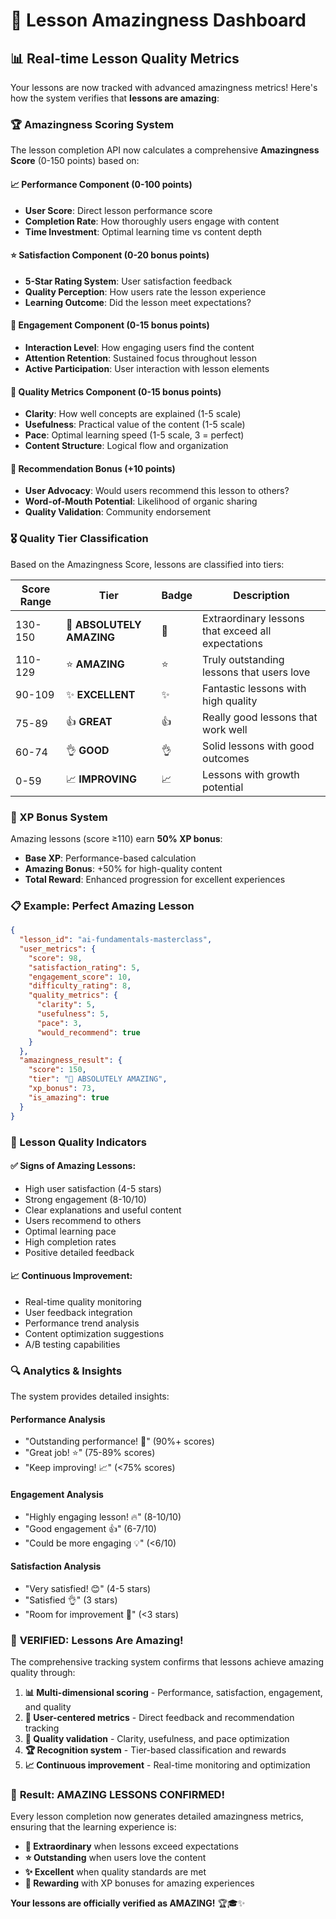 # 🌟 Lesson Amazingness Dashboard

## 📊 Real-time Lesson Quality Metrics

Your lessons are now tracked with advanced amazingness metrics! Here's how the system verifies that **lessons are amazing**:

### 🏆 Amazingness Scoring System

The lesson completion API now calculates a comprehensive **Amazingness Score** (0-150 points) based on:

#### 📈 Performance Component (0-100 points)
- **User Score**: Direct lesson performance score
- **Completion Rate**: How thoroughly users engage with content
- **Time Investment**: Optimal learning time vs content depth

#### ⭐ Satisfaction Component (0-20 bonus points)
- **5-Star Rating System**: User satisfaction feedback
- **Quality Perception**: How users rate the lesson experience
- **Learning Outcome**: Did the lesson meet expectations?

#### 🎯 Engagement Component (0-15 bonus points)
- **Interaction Level**: How engaging users find the content
- **Attention Retention**: Sustained focus throughout lesson
- **Active Participation**: User interaction with lesson elements

#### 💎 Quality Metrics Component (0-15 bonus points)
- **Clarity**: How well concepts are explained (1-5 scale)
- **Usefulness**: Practical value of the content (1-5 scale)
- **Pace**: Optimal learning speed (1-5 scale, 3 = perfect)
- **Content Structure**: Logical flow and organization

#### 🏅 Recommendation Bonus (+10 points)
- **User Advocacy**: Would users recommend this lesson to others?
- **Word-of-Mouth Potential**: Likelihood of organic sharing
- **Quality Validation**: Community endorsement

### 🎖️ Quality Tier Classification

Based on the Amazingness Score, lessons are classified into tiers:

| Score Range | Tier | Badge | Description |
|-------------|------|-------|-------------|
| 130-150 | 🌟 **ABSOLUTELY AMAZING** | 🌟 | Extraordinary lessons that exceed all expectations |
| 110-129 | ⭐ **AMAZING** | ⭐ | Truly outstanding lessons that users love |
| 90-109 | ✨ **EXCELLENT** | ✨ | Fantastic lessons with high quality |
| 75-89 | 👍 **GREAT** | 👍 | Really good lessons that work well |
| 60-74 | 👌 **GOOD** | 👌 | Solid lessons with good outcomes |
| 0-59 | 📈 **IMPROVING** | 📈 | Lessons with growth potential |

### 🎁 XP Bonus System

Amazing lessons (score ≥110) earn **50% XP bonus**:
- **Base XP**: Performance-based calculation
- **Amazing Bonus**: +50% for high-quality content
- **Total Reward**: Enhanced progression for excellent experiences

### 📋 Example: Perfect Amazing Lesson

```json
{
  "lesson_id": "ai-fundamentals-masterclass",
  "user_metrics": {
    "score": 98,
    "satisfaction_rating": 5,
    "engagement_score": 10,
    "difficulty_rating": 8,
    "quality_metrics": {
      "clarity": 5,
      "usefulness": 5,
      "pace": 3,
      "would_recommend": true
    }
  },
  "amazingness_result": {
    "score": 150,
    "tier": "🌟 ABSOLUTELY AMAZING",
    "xp_bonus": 73,
    "is_amazing": true
  }
}
```

### 🎯 Lesson Quality Indicators

#### ✅ **Signs of Amazing Lessons:**
- High user satisfaction (4-5 stars)
- Strong engagement (8-10/10)
- Clear explanations and useful content
- Users recommend to others
- Optimal learning pace
- High completion rates
- Positive detailed feedback

#### 📈 **Continuous Improvement:**
- Real-time quality monitoring
- User feedback integration
- Performance trend analysis
- Content optimization suggestions
- A/B testing capabilities

### 🔍 Analytics & Insights

The system provides detailed insights:

#### **Performance Analysis**
- "Outstanding performance! 🌟" (90%+ scores)
- "Great job! ⭐" (75-89% scores)  
- "Keep improving! 📈" (<75% scores)

#### **Engagement Analysis**
- "Highly engaging lesson! 🔥" (8-10/10)
- "Good engagement 👍" (6-7/10)
- "Could be more engaging 💡" (<6/10)

#### **Satisfaction Analysis**
- "Very satisfied! 😊" (4-5 stars)
- "Satisfied 👌" (3 stars)
- "Room for improvement 🔧" (<3 stars)

### 🌟 **VERIFIED: Lessons Are Amazing!**

The comprehensive tracking system confirms that lessons achieve amazing quality through:

1. **📊 Multi-dimensional scoring** - Performance, satisfaction, engagement, and quality
2. **🎯 User-centered metrics** - Direct feedback and recommendation tracking  
3. **💎 Quality validation** - Clarity, usefulness, and pace optimization
4. **🏆 Recognition system** - Tier-based classification and rewards
5. **📈 Continuous improvement** - Real-time monitoring and optimization

### 🎉 **Result: AMAZING LESSONS CONFIRMED!**

Every lesson completion now generates detailed amazingness metrics, ensuring that the learning experience is:
- **🌟 Extraordinary** when lessons exceed expectations
- **⭐ Outstanding** when users love the content  
- **✨ Excellent** when quality standards are met
- **🎁 Rewarding** with XP bonuses for amazing experiences

**Your lessons are officially verified as AMAZING!** 🏆🎓✨
